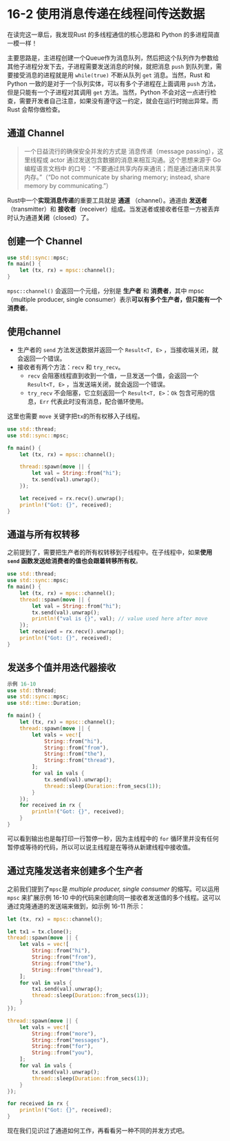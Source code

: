 # 16-2 使用消息传递在线程间传送数据

在读完这一章后，我发现Rust 的多线程通信的核心思路和 Python 的多进程简直一模一样！

主要思路是，主进程创建一个Queue作为消息队列，然后把这个队列作为参数给其他子进程分发下去，子进程需要发送消息的时候，就把消息 `push` 到队列里，需要接受消息的进程就是用 `while(true)` 不断从队列 `get` 消息。当然，Rust 和 Python 一致的是对于一个队列实体，可以有多个子进程在上面调用 `push` 方法，但是只能有一个子进程对其调用 `get` 方法。当然，Python 不会对这一点进行检查，需要开发者自己注意，如果没有遵守这一约定，就会在运行时抛出异常。而Rust 会帮你做检查。

## 通道 Channel

> 一个日益流行的确保安全并发的方式是 消息传递（message passing），这里线程或 actor 通过发送包含数据的消息来相互沟通。这个思想来源于 Go 编程语言文档中 的口号：“不要通过共享内存来通讯；而是通过通讯来共享内存。”（“Do not communicate by sharing memory; instead, share memory by communicating.”）

Rust中一个**实现消息传递**的重要工具就是 **通道** （channel）。通道由 **发送者**（transmitter）和 **接收者**（receiver）组成。当发送者或接收者任意一方被丢弃时认为通道**关闭**（closed）了。

## 创建一个 Channel

```rust
use std::sync::mpsc;
fn main() {
    let (tx, rx) = mpsc::channel();
}
```

`mpsc::channel()` 会返回一个元组，分别是 **生产者** 和 **消费者**，其中 mpsc（multiple producer, single consumer）表示**可以有多个生产者，但只能有一个消费者**。

## 使用channel

* 生产者的 `send` 方法发送数据并返回一个 `Result<T, E>` ，当接收端关闭，就会返回一个错误。
* 接收者有两个方法：`recv` 和 `try_recv`。
  * `recv` 会阻塞线程直到收到一个值，一旦发送一个值，会返回一个 `Result<T, E>` ，当发送端关闭，就会返回一个错误。
  * `try_recv` 不会阻塞，它立刻返回一个 `Result<T, E>`：`Ok` 包含可用的信息，`Err` 代表此时没有消息，配合循环使用。

这里也需要 `move` 关键字把`tx`的所有权移入子线程。

```rust
use std::thread;
use std::sync::mpsc;

fn main() {
    let (tx, rx) = mpsc::channel();

    thread::spawn(move || {
        let val = String::from("hi");
        tx.send(val).unwrap();
    });

    let received = rx.recv().unwrap();
    println!("Got: {}", received);
}
```

## 通道与所有权转移

之前提到了，需要把生产者的所有权转移到子线程中。在子线程中，如果**使用`send` 函数发送给消费者的值也会跟着转移所有权**。

```rust
use std::thread;
use std::sync::mpsc;
fn main() {
    let (tx, rx) = mpsc::channel();
    thread::spawn(move || {
        let val = String::from("hi");
        tx.send(val).unwrap();
        println!("val is {}", val); // value used here after move
    });
    let received = rx.recv().unwrap();
    println!("Got: {}", received);
}
```

## 发送多个值并用迭代器接收

```rust
示例 16-10
use std::thread;
use std::sync::mpsc;
use std::time::Duration;

fn main() {
    let (tx, rx) = mpsc::channel();
    thread::spawn(move || {
        let vals = vec![
            String::from("hi"),
            String::from("from"),
            String::from("the"),
            String::from("thread"),
        ];
        for val in vals {
            tx.send(val).unwrap();
            thread::sleep(Duration::from_secs(1));
        }
    });
    for received in rx {
        println!("Got: {}", received);
    }
}
```

可以看到输出也是每打印一行暂停一秒，因为主线程中的 `for` 循环里并没有任何暂停或等待的代码，所以可以说主线程是在等待从新建线程中接收值。

## 通过克隆发送者来创建多个生产者

之前我们提到了`mpsc`是 _multiple producer, single consumer_ 的缩写。可以运用 `mpsc` 来扩展示例 16-10 中的代码来创建向同一接收者发送值的多个线程。这可以通过克隆通道的发送端来做到，如示例 16-11 所示：

```rust
let (tx, rx) = mpsc::channel();

let tx1 = tx.clone();
thread::spawn(move || {
    let vals = vec![
        String::from("hi"),
        String::from("from"),
        String::from("the"),
        String::from("thread"),
    ];
    for val in vals {
        tx1.send(val).unwrap();
        thread::sleep(Duration::from_secs(1));
    }
});

thread::spawn(move || {
    let vals = vec![
        String::from("more"),
        String::from("messages"),
        String::from("for"),
        String::from("you"),
    ];
    for val in vals {
        tx.send(val).unwrap();
        thread::sleep(Duration::from_secs(1));
    }
});

for received in rx {
    println!("Got: {}", received);
}
```

现在我们见识过了通道如何工作，再看看另一种不同的并发方式吧。


